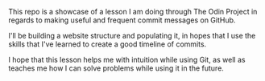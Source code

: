 This repo is a showcase of a lesson I am doing through The Odin Project in regards
to making useful and frequent commit messages on GitHub.

I'll be building a website structure and populating it, in hopes that I use the skills that I've
learned to create a good timeline of commits.

I hope that this lesson helps me with intuition while using Git, as well as teaches me how I can
solve problems while using it in the future.